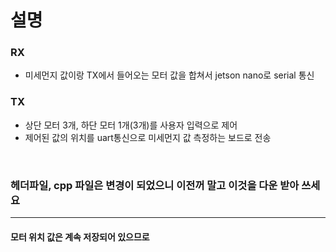 # 설명

### RX
- 미세먼지 값이랑 TX에서 들어오는 모터 값을 합쳐서 jetson nano로 serial 통신

### TX
- 상단 모터 3개, 하단 모터 1개(3개)를 사용자 입력으로 제어
- 제어된 값의 위치를 uart통신으로 미세먼지 값 측정하는 보드로 전송

<br>

### 헤더파일, cpp 파일은 변경이 되었으니 이전꺼 말고 이것을 다운 받아 쓰세요

---

#### 모터 위치 값은 계속 저장되어 있으므로 
